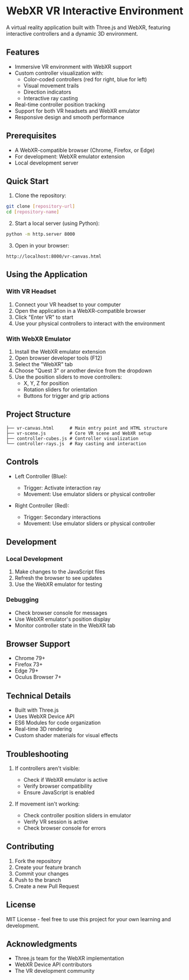 # WebXR VR Interactive Environment

A virtual reality application built with Three.js and WebXR, featuring interactive controllers and a dynamic 3D environment.

## Features

- Immersive VR environment with WebXR support
- Custom controller visualization with:
  - Color-coded controllers (red for right, blue for left)
  - Visual movement trails
  - Direction indicators
  - Interactive ray casting
- Real-time controller position tracking
- Support for both VR headsets and WebXR emulator
- Responsive design and smooth performance

## Prerequisites

- A WebXR-compatible browser (Chrome, Firefox, or Edge)
- For development: WebXR emulator extension
- Local development server

## Quick Start

1. Clone the repository:
```bash
git clone [repository-url]
cd [repository-name]
```

2. Start a local server (using Python):
```bash
python -m http.server 8000
```

3. Open in your browser:
```
http://localhost:8000/vr-canvas.html
```

## Using the Application

### With VR Headset
1. Connect your VR headset to your computer
2. Open the application in a WebXR-compatible browser
3. Click "Enter VR" to start
4. Use your physical controllers to interact with the environment

### With WebXR Emulator
1. Install the WebXR emulator extension
2. Open browser developer tools (F12)
3. Select the "WebXR" tab
4. Choose "Quest 3" or another device from the dropdown
5. Use the position sliders to move controllers:
   - X, Y, Z for position
   - Rotation sliders for orientation
   - Buttons for trigger and grip actions

## Project Structure

```
├── vr-canvas.html      # Main entry point and HTML structure
├── vr-scene.js         # Core VR scene and WebXR setup
├── controller-cubes.js # Controller visualization
└── controller-rays.js  # Ray casting and interaction
```

## Controls

- Left Controller (Blue):
  - Trigger: Activate interaction ray
  - Movement: Use emulator sliders or physical controller

- Right Controller (Red):
  - Trigger: Secondary interactions
  - Movement: Use emulator sliders or physical controller

## Development

### Local Development
1. Make changes to the JavaScript files
2. Refresh the browser to see updates
3. Use the WebXR emulator for testing

### Debugging
- Check browser console for messages
- Use WebXR emulator's position display
- Monitor controller state in the WebXR tab

## Browser Support

- Chrome 79+
- Firefox 73+
- Edge 79+
- Oculus Browser 7+

## Technical Details

- Built with Three.js
- Uses WebXR Device API
- ES6 Modules for code organization
- Real-time 3D rendering
- Custom shader materials for visual effects

## Troubleshooting

1. If controllers aren't visible:
   - Check if WebXR emulator is active
   - Verify browser compatibility
   - Ensure JavaScript is enabled

2. If movement isn't working:
   - Check controller position sliders in emulator
   - Verify VR session is active
   - Check browser console for errors

## Contributing

1. Fork the repository
2. Create your feature branch
3. Commit your changes
4. Push to the branch
5. Create a new Pull Request

## License

MIT License - feel free to use this project for your own learning and development.

## Acknowledgments

- Three.js team for the WebXR implementation
- WebXR Device API contributors
- The VR development community 